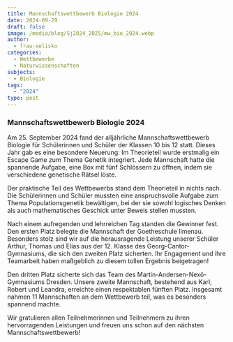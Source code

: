```yaml
---
title: Mannschaftswettbewerb Biologie 2024
date: 2024-09-29
draft: false
image: /media/blog/Sj2024_2025/mw_bio_2024.webp
author:
  - frau-selisko
categories:
  - Wettbewerbe
  - Naturwissenschaften
subjects:
  - Biologie
tags:
  - "2024"
type: post
---
```

### Mannschaftswettbewerb Biologie 2024

Am 25. September 2024 fand der alljährliche Mannschaftswettbewerb Biologie für Schülerinnen und Schüler der Klassen 10 bis 12 statt. Dieses Jahr gab es eine besondere Neuerung: Im Theorieteil wurde erstmalig ein Escape Game zum Thema Genetik integriert. Jede Mannschaft hatte die spannende Aufgabe, eine Box mit fünf Schlössern zu öffnen, indem sie verschiedene genetische Rätsel löste.

Der praktische Teil des Wettbewerbs stand dem Theorieteil in nichts nach. Die Schülerinnen und Schüler mussten eine anspruchsvolle Aufgabe zum Thema Populationsgenetik bewältigen, bei der sie sowohl logisches Denken als auch mathematisches Geschick unter Beweis stellen mussten.

Nach einem aufregenden und lehrreichen Tag standen die Gewinner fest. Den ersten Platz belegte die Mannschaft der Goetheschule Ilmenau. Besonders stolz sind wir auf die herausragende Leistung unserer Schüler Arthur, Thomas und Elias aus der 12. Klasse des Georg-Cantor-Gymnasiums, die sich den zweiten Platz sicherten. Ihr Engagement und ihre Teamarbeit haben maßgeblich zu diesem tollen Ergebnis beigetragen!

Den dritten Platz sicherte sich das Team des Martin-Andersen-Nexö-Gymnasiums Dresden. Unsere zweite Mannschaft, bestehend aus Karl, Robert und Leandra, erreichte einen respektablen fünften Platz. Insgesamt nahmen 11 Mannschaften an dem Wettbewerb teil, was es besonders spannend machte.

Wir gratulieren allen Teilnehmerinnen und Teilnehmern zu ihren hervorragenden Leistungen und freuen uns schon auf den nächsten Mannschaftswettbewerb!








